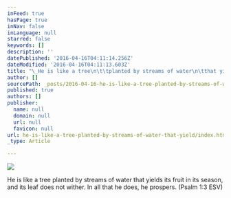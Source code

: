 ```yaml
---
inFeed: true
hasPage: true
inNav: false
inLanguage: null
starred: false
keywords: []
description: ''
datePublished: '2016-04-16T04:11:14.256Z'
dateModified: '2016-04-16T04:11:13.603Z'
title: "\_He is like a tree\n\t\tplanted by streams of water\n\tthat yields its fruit in its season,\n\t\tand its leaf does not wither.\n\tIn all that he does, he prospers.\n\t\n\n\n\n(Psalm 1:3 ESV)"
author: []
sourcePath: _posts/2016-04-16-he-is-like-a-tree-planted-by-streams-of-water-that-yield.md
published: true
authors: []
publisher:
  name: null
  domain: null
  url: null
  favicon: null
url: he-is-like-a-tree-planted-by-streams-of-water-that-yield/index.html
_type: Article

---
```

![](https://the-grid-user-content.s3-us-west-2.amazonaws.com/dfde08e4-c493-429e-831e-f136ade5833a.jpg)

He is like a tree
planted by streams of water
that yields its fruit in its season,
and its leaf does not wither.
In all that he does, he prospers.
(Psalm 1:3 ESV)